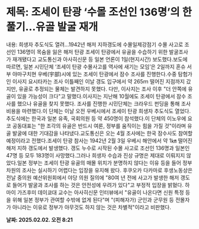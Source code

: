 # **제목: 조세이 탄광 ‘수몰 조선인 136명’의 한 풀기…유골 발굴 재개**

  내용: 희생자 추도식도 열려…1942년 해저 지하갱도에 수몰일제강점기 수몰 사고로 조선인 136명이 목숨을 잃은 해저 탄광 조세이 탄광에서 유골을 수습하기 위한 발굴조사가 재개됐다고 교도통신과 아사히신문 등 일본 언론이 1일(현지시간) 보도했다.보도에 따르면, 일본 시민단체 ‘조세이 탄광 수몰사고를 역사에 새기는 모임’은 2일까지 혼슈 서부 야마구치현 우베(宇部)시에 있는 조세이 탄광에서 잠수 조사를 진행한다.수중 탐험가인 이사지 요시타카는 조사 이틀째인 이날 갱도 입구에서 약 265ｍ 떨어진 지점까지 갔지만, 유골로 추정되는 물체는 발견하지 못했다. 다만, 이사지는 조사 이후 "더 안쪽에 유골이 있을 가능성이 크다"고 말했다.이사지는 지난해 10월에도 조세이 탄광에서 잠수 조사를 했으나 유골을 찾지 못했다. 조사를 진행한 시민단체는 크라우드 펀딩을 통해 조사 비용을 마련했다.이 단체는 이날 오전 우베시에서 조세이 탄광 희생자 추도식도 열었다. 추도식에는 한국과 일본 유족, 국회의원 등 약 450명이 참석했다.이 단체의 이노우에 요코 공동대표는 "한 조각의 유골은 반드시 여론, 정부를 움직이는 힘을 가질 것"이라며 유골 발굴에 대한 기대감을 나타냈다.교도통신은 오는 4월 조사에는 한국 잠수사도 참여할 예정이라고 전했다.조세이 탄광 참사는 1942년 2월 3일 우베시 해안에서 약 1㎞ 떨어진 해저 지하 갱도에서 발생했다. 갱도 누수로 시작된 수몰 사고로 조선인 136명과 일본인 47명 등 모두 183명이 사망했다.그러나 희생자 수습과 진상 규명은 제대로 이뤄지지 않았다.일본 정부는 조세이 탄광 유골의 매몰 위치가 분명하지 않다는 이유 등을 들어 정부 차원의 조사는 실시하기 어렵다는 입장을 유지해 왔다. 후쿠오카 다카마로 후생노동상은 전날 중의원 예산위원회에서 야당 의원 질의에 "80여 년 전에 사고가 발생한 해저 갱도로 들어가 발굴과 조사를 하는 것은 안전성에 우려가 있다"고 부정적 입장을 밝혔다. 하마이 가즈후미 데이쿄대 교수는 아사히신문 인터뷰에서 "유골이 나온다면 신원 특정 등을 위해 일본 정부가 관여할 수밖에 없게 된다"며 "(피해자가) 군인과 군무원 등 전몰자가 아니라는 이유로 정부가 아무것도 하지 않는 것은 차별적"이라고 비판했다.

  **날짜: 2025.02.02. 오전 8:21**